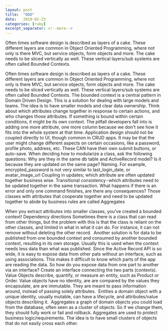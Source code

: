 ```yaml
---
layout: post
title:  "DDD"
date:   2019-02-23
categories: [ruby]
excerpt_separator: <!--more-->
---
```


Often times software design is described as layers of a cake. These different layers are common in Object Oriented Programming, where not only is there MVC, but service objects, form objects and more. The cake needs to be sliced vertically as well. These vertical layers/sub systems are often called Bounded Contexts.
<!--more-->
Often times software design is described as layers of a cake. These different layers are common in Object Oriented Programming, where not only is there MVC, but service objects, form objects and more. The cake needs to be sliced vertically as well. These vertical layers/sub systems are often called Bounded Contexts.
The bounded context is a central pattern in Domain Driven Design. This is a solution for dealing with large models and teams. The idea is to have smaller models and clear data ownership. Think about which attributes change together in response to certain actions, and who changes those attributes. If something is bound within certain conditions, it might be its own context.
The pitfall developers fall into is adding one more attribute, one more column because we don't see how it fits into the whole system at that time.
Application design should not be coupled directly to UI, though common in CRUD apps. It may be that the user might change different aspects on certain occasions, like a password, profile photo, address, etc. These CAN have their own submit buttons, or auto-save.
When deciding how to modularize a class, ask the following questions:
Why are they in the same db table and ActiveRecord model?
Is it because they are updated on the same page?
Naming. For example, encrypted_password is not very similar to last_login_date, or avatar_image_url
Coupling in updates; which attribute are often updated together business wise.
Transitional consistency - which attributes need to be updated together in the same transaction. What happens if there is an error and only one command finishes, are there any consequences? Those classes with attributes that cooperate together and need to be updated together to abide by business rules are called Aggregates

When you extract attributes into smaller classes, you've created a bounded context!
Dependency directions
Sometimes there is a class that can read from other things, but the problem with this is that the class is reliant on the other classes, and limited in what in what it can do. For instance, it can not remove without deleting the other record. 
Another solution is for data to be published from one bounded context and consumed by another bounded context, resulting in its own storage. Usually this is used when the context needs less data than what was published.
Since the Active Record API is so wide, it is easy to expose data from other pats without an interface, such as using associations. This makes it difficult to know which parts of the app are reading the data.
So how do you expose data from one part to another via an interface?
Create an interface connecting the two parts (contexts).
Value Objects
describe, quantify, or measure an entity, such as Product or Order. Value objects have no identity, are are compared by the values they encapsulate, are are immutable. They are meant to pass information around, instead of passing solely attributes. 
Entities
a domain object with a unique identity, usually mutable, can have a lifecycle, and attributes/value objects describing it. 
Aggregates
a graph of domain objects you could load from the database, often seen as a cluster of objects. So if we change them, they should fully work or fail and rollback. Aggregates are used to protect business logic/requirements. The idea is to have small clusters of objects that do not easily cross each other.
